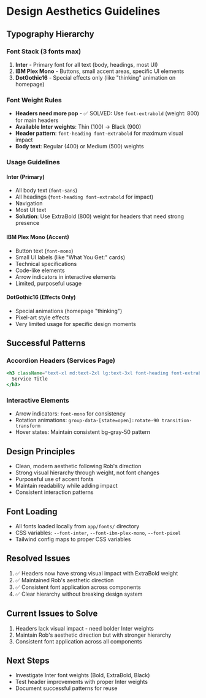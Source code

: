# Design Aesthetics Guidelines

## Typography Hierarchy

### Font Stack (3 fonts max)
1. **Inter** - Primary font for all text (body, headings, most UI)
2. **IBM Plex Mono** - Buttons, small accent areas, specific UI elements
3. **DotGothic16** - Special effects only (like "thinking" animation on homepage)

### Font Weight Rules
- **Headers need more pop** - ✅ SOLVED: Use `font-extrabold` (weight: 800) for main headers
- **Available Inter weights**: Thin (100) → Black (900)
- **Header pattern**: `font-heading font-extrabold` for maximum visual impact
- **Body text**: Regular (400) or Medium (500) weights

### Usage Guidelines

#### Inter (Primary)
- All body text (`font-sans`)
- All headings (`font-heading font-extrabold` for impact)
- Navigation
- Most UI text
- **Solution**: Use ExtraBold (800) weight for headers that need strong presence

#### IBM Plex Mono (Accent)
- Button text (`font-mono`)
- Small UI labels (like "What You Get:" cards)
- Technical specifications
- Code-like elements
- Arrow indicators in interactive elements
- Limited, purposeful usage

#### DotGothic16 (Effects Only)
- Special animations (homepage "thinking")
- Pixel-art style effects
- Very limited usage for specific design moments

## Successful Patterns

### Accordion Headers (Services Page)
```jsx
<h3 className="text-xl md:text-2xl lg:text-3xl font-heading font-extrabold text-black">
  Service Title
</h3>
```

### Interactive Elements
- Arrow indicators: `font-mono` for consistency
- Rotation animations: `group-data-[state=open]:rotate-90 transition-transform`
- Hover states: Maintain consistent bg-gray-50 pattern

## Design Principles
- Clean, modern aesthetic following Rob's direction
- Strong visual hierarchy through weight, not font changes
- Purposeful use of accent fonts
- Maintain readability while adding impact
- Consistent interaction patterns

## Font Loading
- All fonts loaded locally from `app/fonts/` directory
- CSS variables: `--font-inter`, `--font-ibm-plex-mono`, `--font-pixel`
- Tailwind config maps to proper CSS variables

## Resolved Issues
1. ✅ Headers now have strong visual impact with ExtraBold weight
2. ✅ Maintained Rob's aesthetic direction
3. ✅ Consistent font application across components
4. ✅ Clear hierarchy without breaking design system

## Current Issues to Solve
1. Headers lack visual impact - need bolder Inter weights
2. Maintain Rob's aesthetic direction but with stronger hierarchy
3. Consistent font application across all components

## Next Steps
- Investigate Inter font weights (Bold, ExtraBold, Black)
- Test header improvements with proper Inter weights
- Document successful patterns for reuse 